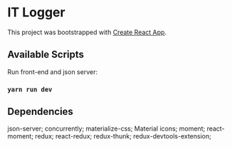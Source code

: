 # IT Logger

This project was bootstrapped with [Create React App](https://github.com/facebook/create-react-app).

## Available Scripts

Run front-end and json server:

### `yarn run dev`

## Dependencies

json-server;
concurrently;
materialize-css;
Material icons;
moment;
react-moment;
redux;
react-redux;
redux-thunk;
redux-devtools-extension;
